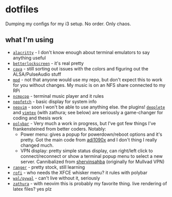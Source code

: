 # dotfiles
Dumping my configs for my i3 setup. No order. Only chaos.

## what I'm using

- [`alacritty`](https://github.com/alacritty/alacritty) - I don't know enough about terminal emulators to say anything useful
- [`betterlockscreen`](https://github.com/pavanjadhaw/betterlockscreen) - it's real pretty
- [`cava`](https://github.com/karlstav/cava) - still sorting out issues with the colors and figuring out the ALSA/PulseAudio stuff
- [`mpd`](https://github.com/MusicPlayerDaemon/MPD) - not that anyone would use my repo, but don't expect this to work for you without changes. My music is on an NFS share connected to my RPi
- [`ncmpcpp`](https://www.archlinux.org/packages/community/x86_64/ncmpcpp/) - terminal music player and it rules
- [`neofetch`](https://github.com/dylanaraps/neofetch) - basic display for system info
- [`neovim`](https://neovim.io/) - soon I won't be able to use anything else. the plugins! [`deoplete`](https://github.com/Shougo/deoplete.nvim) and [`vimtex`](https://github.com/lervag/vimtex) (with zathura; see below) are seriously a game-changer for coding and thesis work 
- [`polybar`](https://github.com/polybar/polybar) - Very much a work in progress, but I've got few things I've frankensteined from better coders. Notably:
  - Power menu: gives a popup for powerdown/reboot options and it's pretty. Got the main code from [adi1090x](https://github.com/adi1090x/polybar-themes) and I don't thing I really changed much. 
  - VPN display: pretty simple status display, can right/left click to connect/reconnect or show a terminal popup menu to select a new server. Cannibalized from [shervinsahba](https://github.com/shervinsahba/polybar-vpn-controller) (originally for Mullvad VPN)
- [`ranger`](https://github.com/ranger/ranger) - pretty stock, still learning
- [`rofi`](https://github.com/davatorium/rofi) - who needs the XFCE whisker menu? it rules with polybar
- [`wal/pywal`](https://github.com/dylanaraps/pywal) - can't live without it, seriously
- [`zathura`](https://pwmt.org/projects/zathura/) - with neovim this is probably my favorite thing. live rendering of latex files? yes plz
